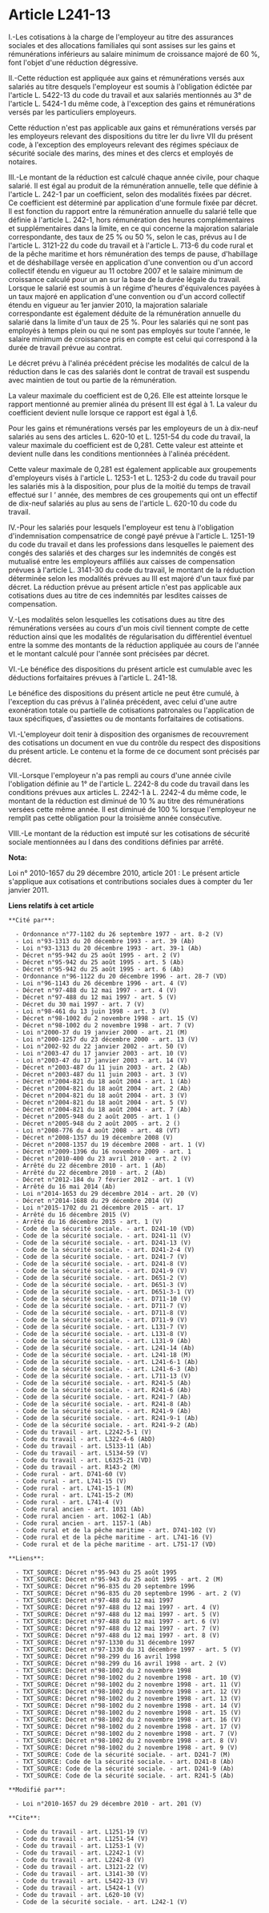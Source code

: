 # Article L241-13

I.-Les cotisations à la charge de l'employeur au titre des assurances sociales et des allocations familiales qui sont assises
sur les gains et rémunérations inférieurs au salaire minimum de croissance majoré de 60 %, font l'objet d'une réduction
dégressive. 

II.-Cette réduction est appliquée aux gains et rémunérations versés aux salariés au titre desquels l'employeur est soumis à
l'obligation édictée par l'article L. 5422-13 du code du travail et aux salariés mentionnés au 3° de l'article L. 5424-1 du
même code, à l'exception des gains et rémunérations versés par les particuliers employeurs. 

Cette réduction n'est pas applicable aux gains et rémunérations versés par les employeurs relevant des dispositions du titre
Ier du livre VII du présent code, à l'exception des employeurs relevant des régimes spéciaux de sécurité sociale des marins,
des mines et des clercs et employés de notaires. 

III.-Le montant de la réduction est calculé chaque année civile, pour chaque salarié. Il est égal au produit de la
rémunération annuelle, telle que définie à l'article L. 242-1 par un coefficient, selon des modalités fixées par décret. Ce
coefficient est déterminé par application d'une formule fixée par décret. Il est fonction du rapport entre la rémunération
annuelle du salarié telle que définie à l'article L. 242-1, hors rémunération des heures complémentaires et supplémentaires
dans la limite, en ce qui concerne la majoration salariale correspondante, des taux de 25 % ou 50 %, selon le cas, prévus au
I de l'article L. 3121-22 du code du travail et à l'article L. 713-6 du code rural et de la pêche maritime et hors
rémunération des temps de pause, d'habillage et de déshabillage versée en application d'une convention ou d'un accord
collectif étendu en vigueur au 11 octobre 2007 et le salaire minimum de croissance calculé pour un an sur la base de la durée
légale du travail. Lorsque le salarié est soumis à un régime d'heures d'équivalences payées à un taux majoré en application
d'une convention ou d'un accord collectif étendu en vigueur au 1er janvier 2010, la majoration salariale correspondante est
également déduite de la rémunération annuelle du salarié dans la limite d'un taux de 25 %. Pour les salariés qui ne sont pas
employés à temps plein ou qui ne sont pas employés sur toute l'année, le salaire minimum de croissance pris en compte est
celui qui correspond à la durée de travail prévue au contrat. 

Le décret prévu à l'alinéa précédent précise les modalités de calcul de la réduction dans le cas des salariés dont le contrat
de travail est suspendu avec maintien de tout ou partie de la rémunération. 

La valeur maximale du coefficient est de 0,26. Elle est atteinte lorsque le rapport mentionné au premier alinéa du présent
III est égal à 1. La valeur du coefficient devient nulle lorsque ce rapport est égal à 1,6. 

Pour les gains et rémunérations versés par les employeurs de un à dix-neuf salariés au sens des articles L. 620-10 et L.
1251-54 du code du travail, la valeur maximale du coefficient est de 0,281. Cette valeur est atteinte et devient nulle dans
les conditions mentionnées à l'alinéa précédent. 

Cette valeur maximale de 0,281 est également applicable aux groupements d'employeurs visés à l'article L. 1253-1 et L. 1253-2
du code du travail pour les salariés mis à la disposition, pour plus de la moitié du temps de travail effectué sur l ‘ année,
des membres de ces groupements qui ont un effectif de dix-neuf salariés au plus au sens de l'article L. 620-10 du code du
travail. 

IV.-Pour les salariés pour lesquels l'employeur est tenu à l'obligation d'indemnisation compensatrice de congé payé prévue à
l'article L. 1251-19 du code du travail et dans les professions dans lesquelles le paiement des congés des salariés et des
charges sur les indemnités de congés est mutualisé entre les employeurs affiliés aux caisses de compensation prévues à
l'article L. 3141-30 du code du travail, le montant de la réduction déterminée selon les modalités prévues au III est majoré
d'un taux fixé par décret. La réduction prévue au présent article n'est pas applicable aux cotisations dues au titre de ces
indemnités par lesdites caisses de compensation. 

V.-Les modalités selon lesquelles les cotisations dues au titre des rémunérations versées au cours d'un mois civil tiennent
compte de cette réduction ainsi que les modalités de régularisation du différentiel éventuel entre la somme des montants de
la réduction appliquée au cours de l'année et le montant calculé pour l'année sont précisées par décret. 

VI.-Le bénéfice des dispositions du présent article est cumulable avec les déductions forfaitaires prévues à l'article L.
241-18. 

Le bénéfice des dispositions du présent article ne peut être cumulé, à l'exception du cas prévus à l'alinéa précédent, avec
celui d'une autre exonération totale ou partielle de cotisations patronales ou l'application de taux spécifiques, d'assiettes
ou de montants forfaitaires de cotisations. 

VI.-L'employeur doit tenir à disposition des organismes de recouvrement des cotisations un document en vue du contrôle du
respect des dispositions du présent article. Le contenu et la forme de ce document sont précisés par décret. 

VII.-Lorsque l'employeur n'a pas rempli au cours d'une année civile l'obligation définie au 1° de l'article L. 2242-8 du code
du travail dans les conditions prévues aux articles L. 2242-1 à L. 2242-4 du même code, le montant de la réduction est
diminué de 10 % au titre des rémunérations versées cette même année. Il est diminué de 100 % lorsque l'employeur ne remplit
pas cette obligation pour la troisième année consécutive. 

VIII.-Le montant de la réduction est imputé sur les cotisations de sécurité sociale mentionnées au I dans des conditions
définies par arrêté.

**Nota:**

Loi n° 2010-1657 du 29 décembre 2010, article 201 : Le présent article s'applique aux cotisations et contributions sociales
dues à compter du 1er janvier 2011.

**Liens relatifs à cet article**

	**Cité par**:

	  - Ordonnance n°77-1102 du 26 septembre 1977 - art. 8-2 (V)
	  - Loi n°93-1313 du 20 décembre 1993 - art. 39 (Ab)
	  - Loi n°93-1313 du 20 décembre 1993 - art. 39-1 (Ab)
	  - Décret n°95-942 du 25 août 1995 - art. 2 (V)
	  - Décret n°95-942 du 25 août 1995 - art. 5 (Ab)
	  - Décret n°95-942 du 25 août 1995 - art. 6 (Ab)
	  - Ordonnance n°96-1122 du 20 décembre 1996 - art. 28-7 (VD)
	  - Loi n°96-1143 du 26 décembre 1996 - art. 4 (V)
	  - Décret n°97-488 du 12 mai 1997 - art. 4 (V)
	  - Décret n°97-488 du 12 mai 1997 - art. 5 (V)
	  - Décret du 30 mai 1997 - art. 7 (V)
	  - Loi n°98-461 du 13 juin 1998 - art. 3 (V)
	  - Décret n°98-1002 du 2 novembre 1998 - art. 15 (V)
	  - Décret n°98-1002 du 2 novembre 1998 - art. 7 (V)
	  - Loi n°2000-37 du 19 janvier 2000 - art. 21 (M)
	  - Loi n°2000-1257 du 23 décembre 2000 - art. 13 (V)
	  - Loi n°2002-92 du 22 janvier 2002 - art. 50 (V)
	  - Loi n°2003-47 du 17 janvier 2003 - art. 10 (V)
	  - Loi n°2003-47 du 17 janvier 2003 - art. 14 (V)
	  - Décret n°2003-487 du 11 juin 2003 - art. 2 (Ab)
	  - Décret n°2003-487 du 11 juin 2003 - art. 3 (V)
	  - Décret n°2004-821 du 18 août 2004 - art. 1 (Ab)
	  - Décret n°2004-821 du 18 août 2004 - art. 2 (Ab)
	  - Décret n°2004-821 du 18 août 2004 - art. 3 (V)
	  - Décret n°2004-821 du 18 août 2004 - art. 5 (V)
	  - Décret n°2004-821 du 18 août 2004 - art. 7 (Ab)
	  - Décret n°2005-948 du 2 août 2005 - art. 1 ()
	  - Décret n°2005-948 du 2 août 2005 - art. 2 ()
	  - Loi n°2008-776 du 4 août 2008 - art. 48 (VT)
	  - Décret n°2008-1357 du 19 décembre 2008 (V)
	  - Décret n°2008-1357 du 19 décembre 2008 - art. 1 (V)
	  - Décret n°2009-1396 du 16 novembre 2009 - art. 1
	  - Décret n°2010-400 du 23 avril 2010 - art. 2 (V)
	  - Arrêté du 22 décembre 2010 - art. 1 (Ab)
	  - Arrêté du 22 décembre 2010 - art. 2 (Ab)
	  - Décret n°2012-184 du 7 février 2012 - art. 1 (V)
	  - Arrêté du 16 mai 2014 (Ab)
	  - Loi n°2014-1653 du 29 décembre 2014 - art. 20 (V)
	  - Décret n°2014-1688 du 29 décembre 2014 (V)
	  - Loi n°2015-1702 du 21 décembre 2015 - art. 17
	  - Arrêté du 16 décembre 2015 (V)
	  - Arrêté du 16 décembre 2015 - art. 1 (V)
	  - Code de la sécurité sociale. - art. D241-10 (VD)
	  - Code de la sécurité sociale. - art. D241-11 (V)
	  - Code de la sécurité sociale. - art. D241-13 (V)
	  - Code de la sécurité sociale. - art. D241-2-4 (V)
	  - Code de la sécurité sociale. - art. D241-7 (V)
	  - Code de la sécurité sociale. - art. D241-8 (V)
	  - Code de la sécurité sociale. - art. D241-9 (V)
	  - Code de la sécurité sociale. - art. D651-2 (V)
	  - Code de la sécurité sociale. - art. D651-3 (V)
	  - Code de la sécurité sociale. - art. D651-3-1 (V)
	  - Code de la sécurité sociale. - art. D711-10 (V)
	  - Code de la sécurité sociale. - art. D711-7 (V)
	  - Code de la sécurité sociale. - art. D711-8 (V)
	  - Code de la sécurité sociale. - art. D711-9 (V)
	  - Code de la sécurité sociale. - art. L131-7 (V)
	  - Code de la sécurité sociale. - art. L131-8 (V)
	  - Code de la sécurité sociale. - art. L131-9 (Ab)
	  - Code de la sécurité sociale. - art. L241-14 (Ab)
	  - Code de la sécurité sociale. - art. L241-18 (M)
	  - Code de la sécurité sociale. - art. L241-6-1 (Ab)
	  - Code de la sécurité sociale. - art. L241-6-3 (Ab)
	  - Code de la sécurité sociale. - art. L711-13 (V)
	  - Code de la sécurité sociale. - art. R241-5 (Ab)
	  - Code de la sécurité sociale. - art. R241-6 (Ab)
	  - Code de la sécurité sociale. - art. R241-7 (Ab)
	  - Code de la sécurité sociale. - art. R241-8 (Ab)
	  - Code de la sécurité sociale. - art. R241-9 (Ab)
	  - Code de la sécurité sociale. - art. R241-9-1 (Ab)
	  - Code de la sécurité sociale. - art. R241-9-2 (Ab)
	  - Code du travail - art. L2242-5-1 (V)
	  - Code du travail - art. L322-4-6 (AbD)
	  - Code du travail - art. L5133-11 (Ab)
	  - Code du travail - art. L5134-59 (V)
	  - Code du travail - art. L6325-21 (VD)
	  - Code du travail - art. R143-2 (M)
	  - Code rural - art. D741-60 (V)
	  - Code rural - art. L741-15 (V)
	  - Code rural - art. L741-15-1 (M)
	  - Code rural - art. L741-15-2 (M)
	  - Code rural - art. L741-4 (V)
	  - Code rural ancien - art. 1031 (Ab)
	  - Code rural ancien - art. 1062-1 (Ab)
	  - Code rural ancien - art. 1157-1 (Ab)
	  - Code rural et de la pêche maritime - art. D741-102 (V)
	  - Code rural et de la pêche maritime - art. L741-16 (V)
	  - Code rural et de la pêche maritime - art. L751-17 (VD)

	**Liens**:

	  - TXT_SOURCE: Décret n°95-943 du 25 août 1995
	  - TXT_SOURCE: Décret n°95-943 du 25 août 1995 - art. 2 (M)
	  - TXT_SOURCE: Décret n°96-835 du 20 septembre 1996
	  - TXT_SOURCE: Décret n°96-835 du 20 septembre 1996 - art. 2 (V)
	  - TXT_SOURCE: Décret n°97-488 du 12 mai 1997
	  - TXT_SOURCE: Décret n°97-488 du 12 mai 1997 - art. 4 (V)
	  - TXT_SOURCE: Décret n°97-488 du 12 mai 1997 - art. 5 (V)
	  - TXT_SOURCE: Décret n°97-488 du 12 mai 1997 - art. 6 (V)
	  - TXT_SOURCE: Décret n°97-488 du 12 mai 1997 - art. 7 (V)
	  - TXT_SOURCE: Décret n°97-488 du 12 mai 1997 - art. 8 (V)
	  - TXT_SOURCE: Décret n°97-1330 du 31 décembre 1997
	  - TXT_SOURCE: Décret n°97-1330 du 31 décembre 1997 - art. 5 (V)
	  - TXT_SOURCE: Décret n°98-299 du 16 avril 1998
	  - TXT_SOURCE: Décret n°98-299 du 16 avril 1998 - art. 2 (V)
	  - TXT_SOURCE: Décret n°98-1002 du 2 novembre 1998
	  - TXT_SOURCE: Décret n°98-1002 du 2 novembre 1998 - art. 10 (V)
	  - TXT_SOURCE: Décret n°98-1002 du 2 novembre 1998 - art. 11 (V)
	  - TXT_SOURCE: Décret n°98-1002 du 2 novembre 1998 - art. 12 (V)
	  - TXT_SOURCE: Décret n°98-1002 du 2 novembre 1998 - art. 13 (V)
	  - TXT_SOURCE: Décret n°98-1002 du 2 novembre 1998 - art. 14 (V)
	  - TXT_SOURCE: Décret n°98-1002 du 2 novembre 1998 - art. 15 (V)
	  - TXT_SOURCE: Décret n°98-1002 du 2 novembre 1998 - art. 16 (V)
	  - TXT_SOURCE: Décret n°98-1002 du 2 novembre 1998 - art. 17 (V)
	  - TXT_SOURCE: Décret n°98-1002 du 2 novembre 1998 - art. 7 (V)
	  - TXT_SOURCE: Décret n°98-1002 du 2 novembre 1998 - art. 8 (V)
	  - TXT_SOURCE: Décret n°98-1002 du 2 novembre 1998 - art. 9 (V)
	  - TXT_SOURCE: Code de la sécurité sociale. - art. D241-7 (M)
	  - TXT_SOURCE: Code de la sécurité sociale. - art. D241-8 (Ab)
	  - TXT_SOURCE: Code de la sécurité sociale. - art. D241-9 (Ab)
	  - TXT_SOURCE: Code de la sécurité sociale. - art. R241-5 (Ab)

	**Modifié par**:

	  - Loi n°2010-1657 du 29 décembre 2010 - art. 201 (V)

	**Cite**:

	  - Code du travail - art. L1251-19 (V)
	  - Code du travail - art. L1251-54 (V)
	  - Code du travail - art. L1253-1 (V)
	  - Code du travail - art. L2242-1 (V)
	  - Code du travail - art. L2242-8 (V)
	  - Code du travail - art. L3121-22 (V)
	  - Code du travail - art. L3141-30 (V)
	  - Code du travail - art. L5422-13 (V)
	  - Code du travail - art. L5424-1 (V)
	  - Code du travail - art. L620-10 (V)
	  - Code de la sécurité sociale. - art. L242-1 (V)
